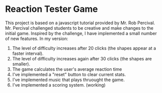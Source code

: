 # Reaction Tester Game
This project is based on a javascript tutorial provided by Mr. Rob Percival. 
Mr. Percival challenged students to be creative and make changes to the initial game.
Inspired by the challenge, I have implemented a small number of new features. 
In my version:
1) The level of difficulty increases after 20 clicks (the shapes appear at a faster interval).
2) The level of difficulty increases again after 30 clicks (the shapes are smaller).
3) The game calculates the user's average reaction time
4) I've implemented a "reset" button to clear current stats.
5) I've implemented music that plays thruought the game.
6) I've implemented a scoring system. (working)